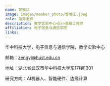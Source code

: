 ```yaml
---
name: 曾喻江
image: images/member_photo/曾喻江.jpeg
role: 指导老师
description: 教学实验中心<br>高级工程师
affiliation: 电子信息与通信学院
links:
---
```

华中科技大学，电子信息与通信学院，教学实验中心

邮箱：zengyj@hust.edu.cn

地址：湖北省武汉市华中科技大学东17楼F301

研究方向：AI机器人、智能硬件、边缘计算 